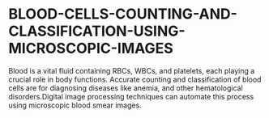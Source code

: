 # BLOOD-CELLS-COUNTING-AND-CLASSIFICATION-USING-MICROSCOPIC-IMAGES
Blood is a vital fluid containing RBCs,  WBCs, and platelets, each playing a crucial role in body functions.  Accurate counting and classification of blood cells are  for diagnosing diseases like anemia, and other hematological disorders.Digital image processing techniques can automate this process using microscopic blood smear images.
